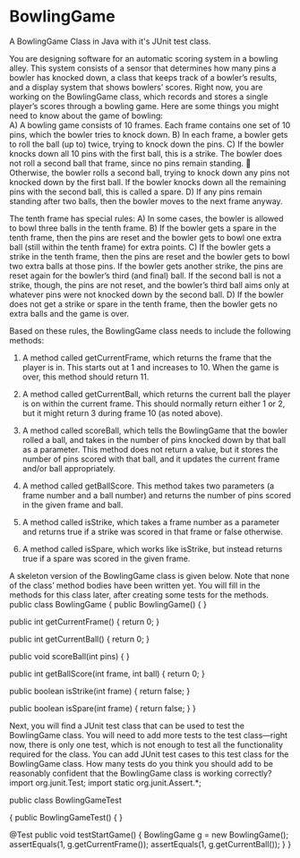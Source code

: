 # BowlingGame
A BowlingGame Class in Java with it's JUnit test class.

You are designing software for an automatic scoring system in a bowling alley. This
system consists of a sensor that determines how many pins a bowler has knocked
down, a class that keeps track of a bowler’s results, and a display system that shows
bowlers’ scores. Right now, you are working on the BowlingGame class, which
records and stores a single player’s scores through a bowling game.
Here are some things you might need to know about the game of bowling: <br>
A) A bowling game consists of 10 frames. Each frame contains one set of 10 pins,
which the bowler tries to knock down.
B) In each frame, a bowler gets to roll the ball (up to) twice, trying to knock down the
pins.
C) If the bowler knocks down all 10 pins with the first ball, this is a strike. The
bowler does not roll a second ball that frame, since no pins remain standing.
 Otherwise, the bowler rolls a second ball, trying to knock down any pins not
knocked down by the first ball. If the bowler knocks down all the remaining pins
with the second ball, this is called a spare.
D) If any pins remain standing after two balls, then the bowler moves to the next
frame anyway.

The tenth frame has special rules:
A) In some cases, the bowler is allowed to bowl three balls in the tenth frame.
B) If the bowler gets a spare in the tenth frame, then the pins are reset and the
bowler gets to bowl one extra ball (still within the tenth frame) for extra points.
C) If the bowler gets a strike in the tenth frame, then the pins are reset and the
bowler gets to bowl two extra balls at those pins. If the bowler gets another
strike, the pins are reset again for the bowler’s third (and final) ball. If the
second ball is not a strike, though, the pins are not reset, and the bowler’s third
ball aims only at whatever pins were not knocked down by the second ball.
D) If the bowler does not get a strike or spare in the tenth frame, then the bowler
gets no extra balls and the game is over.

Based on these rules, the BowlingGame class needs to include the following methods:
1) A method called getCurrentFrame, which returns the frame that the player is in.
This starts out at 1 and increases to 10. When the game is over, this method should
return 11.

2) A method called getCurrentBall, which returns the current ball the player is on
within the current frame. This should normally return either 1 or 2, but it might
return 3 during frame 10 (as noted above).

3) A method called scoreBall, which tells the BowlingGame that the bowler rolled a
ball, and takes in the number of pins knocked down by that ball as a parameter.
This method does not return a value, but it stores the number of pins scored with
that ball, and it updates the current frame and/or ball appropriately.

4) A method called getBallScore. This method takes two parameters (a frame number
and a ball number) and returns the number of pins scored in the given frame and
ball.

5) A method called isStrike, which takes a frame number as a parameter and returns
true if a strike was scored in that frame or false otherwise.

6) A method called isSpare, which works like isStrike, but instead returns true if a
spare was scored in the given frame.

A skeleton version of the BowlingGame class is given below. Note that none of the
class’ method bodies have been written yet. You will fill in the methods for this class
later, after creating some tests for the methods.
public class BowlingGame
{
public BowlingGame()
{
}

public int getCurrentFrame()
{
return 0;
}

public int getCurrentBall()
{
return 0;
}

public void scoreBall(int pins)
{
}

public int getBallScore(int frame, int ball)
{
return 0;
}

public boolean isStrike(int frame)
{
return false;
}

public boolean isSpare(int frame)
{
return false;
}
}

Next, you will find a JUnit test class that can be used to test the BowlingGame class.
You will need to add more tests to the test class—right now, there is only one test,
which is not enough to test all the functionality required for the class.
You can add JUnit test cases to this test class for the BowlingGame class. How many
tests do you think you should add to be reasonably confident that the BowlingGame
class is working correctly?
import org.junit.Test;
import static org.junit.Assert.*;

public class BowlingGameTest

{
public BowlingGameTest()
{
}

@Test
public void testStartGame()
{
BowlingGame g = new BowlingGame();
assertEquals(1, g.getCurrentFrame());
assertEquals(1, g.getCurrentBall());
}
}
